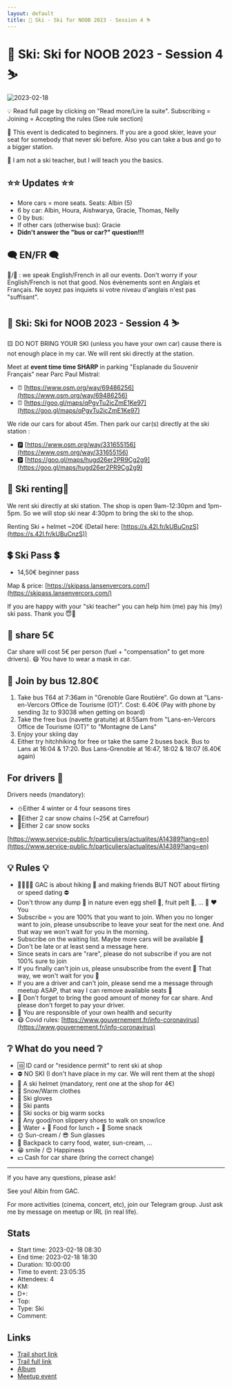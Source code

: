 ```yaml
---
layout: default
title: 🎿 Ski - Ski for NOOB 2023 - Session 4 ⛷
---
```


# 🎿 Ski: Ski for NOOB 2023 - Session 4 ⛷

![2023-02-18](../img/orig/2023-02-18.jpg)

💡 Read full page by clicking on "Read more/Lire la suite".
Subscribing = Joining = Accepting the rules (See rule section)

🔺 This event is dedicated to beginners. If you are a good skier, leave your seat for somebody that never ski before. Also you can take a bus and go to a bigger station.

👀 I am not a ski teacher, but I will teach you the basics.

##  ⭐⭐ Updates ⭐⭐ 

* More cars = more seats. Seats: Albin (5)
* 6 by car: Albin, Houra, Aishwarya, Gracie, Thomas, Nelly
* 0 by bus:
* If other cars (otherwise bus): Gracie
* **Didn't answer the "bus or car?" question!!!**

##  🗨️ EN/FR 🗨️ 
🦅/🐓 : we speak English/French in all our events. Don't worry if your English/French is not that good. Nos évènements sont en Anglais et Français. Ne soyez pas inquiets si votre niveau d'anglais n'est pas "suffisant".

##  🎿 Ski: Ski for NOOB 2023 - Session 4 ⛷ 
🟨 DO NOT BRING YOUR SKI (unless you have your own car) cause there is not enough place in my car. We will rent ski directly at the station.

Meet at **event time time SHARP** in parking "Esplanade du Souvenir Français" near Parc Paul Mistral:

* ⏰ [https://www.osm.org/way/69486256](https://www.osm.org/way/69486256)
* ⏰ [https://goo.gl/maps/qPgvTu2icZmE1Ke97](https://goo.gl/maps/qPgvTu2icZmE1Ke97)

We ride our cars for about 45m. Then park our car(s) directly at the ski station :

* 🅿️ [https://www.osm.org/way/331655156](https://www.osm.org/way/331655156)
* 🅿️ [https://goo.gl/maps/hugd26er2PR9Cg2g9](https://goo.gl/maps/hugd26er2PR9Cg2g9)

##  🎿 Ski renting🎿 
We rent ski directly at ski station. The shop is open 9am-12:30pm and 1pm-5pm. So we will stop ski near 4:30pm to bring the ski to the shop.

Renting Ski + helmet \~20€ (Detail here: [https://s.42l.fr/kUBuCnzS](https://s.42l.fr/kUBuCnzS))

##  💲 Ski Pass 💲 

* 14,50€ beginner pass

Map & price: [https://skipass.lansenvercors.com/](https://skipass.lansenvercors.com/)

If you are happy with your "ski teacher" you can help him (me) pay his (my) ski pass. Thank you 😇💙

##  🚗 share 5€ 
Car share will cost 5€ per person (fuel + "compensation" to get more drivers). 😷 You have to wear a mask in car.

##  🚌 Join by bus 12.80€ 

1. Take bus T64 at 7:36am in "Grenoble Gare Routière". Go down at "Lans-en-Vercors Office de Tourisme (OT)". Cost: 6.40€ (Pay with phone by sending 3z to 93038 when getting on board)
2. Take the free bus (navette gratuite) at 8:55am from "Lans-en-Vercors Office de Tourisme (OT)" to "Montagne de Lans"
3. Enjoy your skiing day
4. Either try hitchhiking for free or take the same 2 buses back. Bus to Lans at 16:04 & 17:20. Bus Lans-Grenoble at 16:47, 18:02 & 18:07 (6.40€ again)

##  For drivers 🚗 
Drivers needs (mandatory):

* ⛄Either 4 winter or 4 four seasons tires
* 🔗Either 2 car snow chains (\~25€ at Carrefour)
* 🧦Either 2 car snow socks

[https://www.service-public.fr/particuliers/actualites/A14389?lang=en](https://www.service-public.fr/particuliers/actualites/A14389?lang=en)

##  💡 Rules 💡 

* 🚶‍♀️🚶‍♂️ GAC is about hiking 🥾 and making friends BUT NOT about flirting or speed dating ⛔
* Don't throw any dump 🚮 in nature even egg shell 🥚, fruit pelt 🍌, ... 🌳 ❤️ You
* Subscribe = you are 100% that you want to join. When you no longer want to join, please unsubscribe to leave your seat for the next one. And that way we won't wait for you in the morning.
* Subscribe on the waiting list. Maybe more cars will be available 🚗
* Don't be late or at least send a message here.
* Since seats in cars are "rare", please do not subscribe if you are not 100% sure to join
* If you finally can't join us, please unsubscribe from the event 💜 That way, we won't wait for you 💜
* If you are a driver and can't join, please send me a message through meetup ASAP, that way I can remove available seats 🚗
* 🚗 Don't forget to bring the good amount of money for car share. And please don't forget to pay your driver.
* 💟 You are responsible of your own health and security
* 😷 Covid rules: [https://www.gouvernement.fr/info-coronavirus](https://www.gouvernement.fr/info-coronavirus)

##  ❔ What do you need ❔ 

* 🆔 ID card or "residence permit" to rent ski at shop
* ⛔ NO SKI (I don't have place in my car. We will rent them at the shop)
* 🧢 A ski helmet (mandatory, rent one at the shop for 4€)
* 🧥 Snow/Warm clothes
* 🧤 Ski gloves
* 👖 Ski pants
* 🧦 Ski socks or big warm socks
* 🥾 Any good/non slippery shoes to walk on snow/ice
* 🧃 Water + 🥪 Food for lunch + 🍫 Some snack
* 🌞 Sun-cream / 😎 Sun glasses
* 🎒 Backpack to carry food, water, sun-cream, ...
* 😁 smile / 😊 Happiness
* 💵 Cash for car share (bring the correct change)

***

If you have any questions, please ask!

See you! Albin from GAC.

For more activities (cinema, concert, etc), join our Telegram group. Just ask me by message on meetup or IRL (in real life).

## Stats

- Start time: 2023-02-18 08:30
- End time: 2023-02-18 18:30
- Duration: 10:00:00
- Time to event: 23:05:35
- Attendees: 4
- KM: 
- D+: 
- Top: 
- Type: Ski
- Comment: 

## Links

- [Trail short link](https://s.42l.fr/kUBuCnzS)
- [Trail full link]()
- [Album](https://binnette.github.io/GacImg2023/2023-02-18-🎿-Ski-Ski-for-NOOB-2023-Session-4-⛷.html)
- [Meetup event](https://www.meetup.com/grenoble-adventure-club-english-french/events/291680575/)

